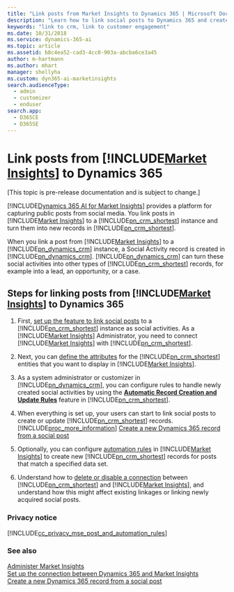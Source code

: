 ```yaml
---
title: "Link posts from Market Insights to Dynamics 365 | Microsoft Docs"
description: "Learn how to link social posts to Dynamics 365 and create new case or lead records."
keywords: "link to crm, link to customer engagement"
ms.date: 10/31/2018
ms.service: dynamics-365-ai
ms.topic: article
ms.assetid: b8c4ea52-cad3-4cc0-903a-abcba6ce3a45
author: m-hartmann
ms.author: mhart
manager: shellyha
ms.custom: dyn365-ai-marketinsights
search.audienceType: 
  - admin
  - customizer
  - enduser
search.app: 
  - D365CE
  - D365SE
---
```


# Link posts from [!INCLUDE[Market Insights](../includes/pn-market-insights-short.md)] to Dynamics 365

[This topic is pre-release documentation and is subject to change.]

[!INCLUDE[Dynamics 365 AI for Market Insights](../includes/pn-market-insights-long.md)] provides a platform for capturing public posts from social media. You link posts in [!INCLUDE[Market Insights](../includes/pn-market-insights-short.md)] to a [!INCLUDE[pn_crm_shortest](../includes/pn-crm-shortest.md)] instance and turn them into new records in [!INCLUDE[pn_crm_shortest](../includes/pn-crm-shortest.md)].

When you link a post from [!INCLUDE[Market Insights](../includes/pn-market-insights-short.md)] to a [!INCLUDE[pn_dynamics_crm](../includes/pn-dynamics-crm.md)] instance, a Social Activity record is created in [!INCLUDE[pn_dynamics_crm](../includes/pn-dynamics-crm.md)]. [!INCLUDE[pn_dynamics_crm](../includes/pn-dynamics-crm.md)] can turn these social activities into other types of [!INCLUDE[pn_crm_shortest](../includes/pn-crm-shortest.md)] records, for example into a lead, an opportunity, or a case.
  
## Steps for linking posts from [!INCLUDE[Market Insights](../includes/pn-market-insights-short.md)] to Dynamics 365  

1. First, [set up the feature to link social posts](connect-dynamics-365-record-creation.md) to a [!INCLUDE[pn_crm_shortest](../includes/pn-crm-shortest.md)] instance as social activities. As a [!INCLUDE[Market Insights](../includes/pn-market-insights-short.md)] Administrator, you need to connect [!INCLUDE[Market Insights](../includes/pn-market-insights-short.md)] with [!INCLUDE[pn_crm_shortest](../includes/pn-crm-shortest.md)].   
  
2. Next, you can [define the attributes](create-dynamics-365-record-from-social-post.md) for the [!INCLUDE[pn_crm_shortest](../includes/pn-crm-shortest.md)] entities that you want to display in [!INCLUDE[Market Insights](../includes/pn-market-insights-short.md)].   
  
3. As a system administrator or customizer in [!INCLUDE[pn_dynamics_crm](../includes/pn-dynamics-crm.md)], you can configure rules to handle newly created social activities by using the [**Automatic Record Creation and Update Rules**](configure-automatic-record-creation.md) feature in [!INCLUDE[pn_crm_shortest](../includes/pn-crm-shortest.md)].   
  
4. When everything is set up, your users can start to link social posts to create or update [!INCLUDE[pn_crm_shortest](../includes/pn-crm-shortest.md)] records.   
   [!INCLUDE[proc_more_information](../includes/proc-more-information.md)] [Create a new Dynamics 365 record from a social post](create-dynamics-365-record-from-social-post.md)  
  
5. Optionally, you can configure [automation rules](automation-rules.md) in [!INCLUDE[Market Insights](../includes/pn-market-insights-short.md)] to create new [!INCLUDE[pn_crm_shortest](../includes/pn-crm-shortest.md)] records for posts that match a specified data set.   
  
6. Understand how to [delete or disable a connection](manage-connection-dynamics-365-record-creation.md) between [!INCLUDE[pn_crm_shortest](../includes/pn-crm-shortest.md)] and [!INCLUDE[Market Insights](../includes/pn-market-insights-short.md)], and understand how this might affect existing linkages or linking newly acquired social posts.   
  
### Privacy notice 
 
 [!INCLUDE[cc_privacy_mse_post_and_automation_rules](../includes/cc-privacy-market-insights-post-and-automation-rules.md)]  
  
### See also  

 [Administer Market Insights](settings-administration.md)   
 [Set up the connection between Dynamics 365 and Market Insights](connect-dynamics-365-record-creation.md)   
 [Create a new Dynamics 365 record from a social post](create-dynamics-365-record-from-social-post.md)
